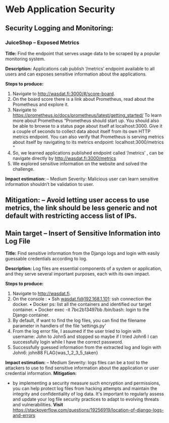 # Web Application Security

## Security Logging and Monitoring:
### JuiceShop – Exposed Metrics

**Title:** Find the endpoint that serves usage data to be scraped by a popular monitoring system.

**Description:** Applications cab publish ‘/metrics’ endpoint available to all users and can exposes
sensitive information about the applications.

**Steps to produce:**
1. Navigate to http://wasdat.fi:3000/#/score-board.
2. On the board score there is a link about Prometheus, read about the Prometheus and
explore it.
3. Navigate to https://prometheus.io/docs/prometheus/latest/getting_started/
To learn more about Prometheus
“Prometheus should start up. You should also be able to browse to a status page about itself
at localhost:3000. Give it a couple of seconds to collect data about itself from its own HTTP
metrics endpoint.
You can also verify that Prometheus is serving metrics about itself by navigating to its
metrics endpoint: localhost:3000/metrics “
4. So, we learned applications published endpoint called ‘/metrics’ , can be navigate directly
by http://wasdat.fi:3000/metrics
5. We explored sensitive information on the website and solved the challenge.
   
**Impact estimation:**
– Medium Severity: Malicious user can learn sensitive information shouldn’t be
validation to user.

**Mitigation:**
– Avoid letting user access to use metrics, the link should be less generic and not
default with restricting access list of IPs.
---------------------------------------------------------------------------------------------------------------------

## Main target – Insert of Sensitive Information into Log File
**Title:** Find sensitive information from the Django logs and login with easily guessable credentials
according to log.

**Description:** Log files are essential components of a system or application, and they serve several
important purposes, each with its own impact.

**Steps to produce:**
1. Navigate to http://wasdat.fi.
2. On the console :
• Ssh wasdat.fi@192.168.1.101: ssh connection the docker.
• Docker ps: list all the containers and identified our target container.
• Docker exec -it 7bc2b13497bb /bin/bash: login to the Django container.
3. By default, if want to find the log files, you can find the filename parameter in handlers of
the file ‘settings.py’
4. From the log error file, I assumed if the user tried to login with username: John to John5
and stopped so maybe if I tried John6 I can successfully login while I have the correct
password.
5. Successfully guessed information from the extracted log and login with John6: john88
FLAG{was_1_2_3_5_taken}

**Impact estimation:**
– Medium Severity: logs files can be a tool to the attackers to use to find sensitive
information about the application or user credential information.
**Mitigation:**
- by implementing a security measure such encryption and permissions, you can help
protect log files from hacking attempts and maintain the integrity and confidentiality of
log data. It's important to regularly assess and update your log file security practices to
adapt to evolving threats and vulnerabilities.
**Visit** https://stackoverflow.com/questions/19256919/location-of-django-logs-and-errors
